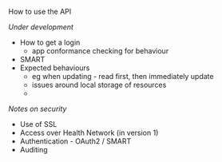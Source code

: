 How to use the API

_Under development_

* How to get a login
    * app conformance checking for behaviour
* SMART 
* Expected behaviours
    * eg when updating - read first, then  immediately update
    * issues around local storage of resources
    * 
    

*Notes on security*

* Use of SSL
* Access over Health Network (in version 1)
* Authentication - OAuth2 / SMART 
* Auditing